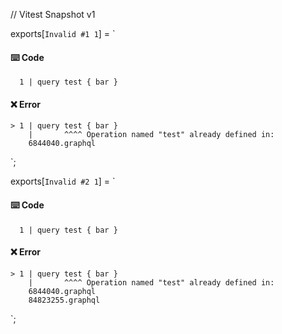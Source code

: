 // Vitest Snapshot v1

exports[`Invalid #1 1`] = `
#### ⌨️ Code

      1 | query test { bar }

#### ❌ Error

    > 1 | query test { bar }
        |       ^^^^ Operation named "test" already defined in:
    	6844040.graphql
`;

exports[`Invalid #2 1`] = `
#### ⌨️ Code

      1 | query test { bar }

#### ❌ Error

    > 1 | query test { bar }
        |       ^^^^ Operation named "test" already defined in:
    	6844040.graphql
    	84823255.graphql
`;
